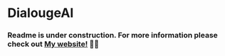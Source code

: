 # DialougeAI

### Readme is under construction. For more information please check out [My website!](http://dialougeai.co) 🔗🔥
